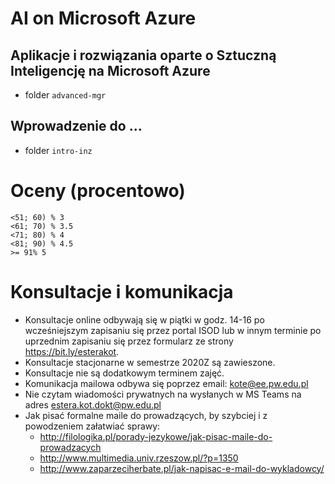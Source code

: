 # AI on Microsoft Azure

## Aplikacje i rozwiązania oparte o Sztuczną Inteligencję na Microsoft Azure
- folder `advanced-mgr`

## Wprowadzenie do ...
- folder `intro-inz`


# Oceny (procentowo)

```
<51; 60) % 3
<61; 70) % 3.5
<71; 80) % 4
<81; 90) % 4.5
>= 91% 5
```

# Konsultacje i komunikacja

- Konsultacje online odbywają się w piątki w godz. 14-16 po wcześniejszym zapisaniu się przez portal ISOD lub w innym terminie po uprzednim zapisaniu się przez formularz ze strony https://bit.ly/esterakot. 
- Konsultacje stacjonarne w semestrze 2020Z są zawieszone.
- Konsultacje nie są dodatkowym terminem zajęć.
- Komunikacja mailowa odbywa się poprzez email: kote@ee.pw.edu.pl
- Nie czytam wiadomości prywatnych na wysłanych w MS Teams na adres estera.kot.dokt@pw.edu.pl
- Jak pisać formalne maile do prowadzących, by szybciej i z powodzeniem załatwiać sprawy:
    - http://filologika.pl/porady-jezykowe/jak-pisac-maile-do-prowadzacych
    - http://www.multimedia.univ.rzeszow.pl/?p=1350
    - http://www.zaparzeciherbate.pl/jak-napisac-e-mail-do-wykladowcy/
